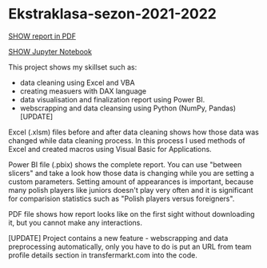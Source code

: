 # Ekstraklasa-sezon-2021-2022

[SHOW report in PDF](https://github.com/michalprusaczyk98/Ekstraklasa-sezon-2021-2022/blob/main/on_first_sight_ekstraklasa2021-2022.pdf)

[SHOW Jupyter Notebook](https://github.com/michalprusaczyk98/Ekstraklasa-sezon-2021-2022/blob/main/Web_scrapping_and_preprocessing.ipynb)

This project shows my skillset such as: 
- data cleaning using Excel and VBA 
- creating measuers with DAX language 
- data visualisation and finalization report using Power BI.
- webscrapping and data cleansing using Python (NumPy, Pandas) [UPDATE]

Excel (.xlsm) files before and after data cleaning shows how those data was changed while data cleaning process. In this process I used methods of Excel and
created macros using Visual Basic for Applications. 

Power BI file (.pbix) shows the complete report. You can use "between slicers" and take a look how those data is changing while you are setting a custom parameters.
Setting amount of appearances is important, because many polish players like juniors doesn't play very often and it is significant for comparision statistics 
such as "Polish players versus foreigners".

PDF file shows how report looks like on the first sight without downloading it, but you cannot make any interactions.

[UPDATE] Project contains a new feature - webscrapping and data preprocessing automatically, only you have to do is put an URL from team profile details section in transfermarkt.com into the code.
